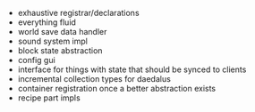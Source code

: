 * exhaustive registrar/declarations
* everything fluid
* world save data handler
* sound system impl
* block state abstraction
* config gui
* interface for things with state that should be synced to clients
* incremental collection types for daedalus
* container registration once a better abstraction exists
* recipe part impls
